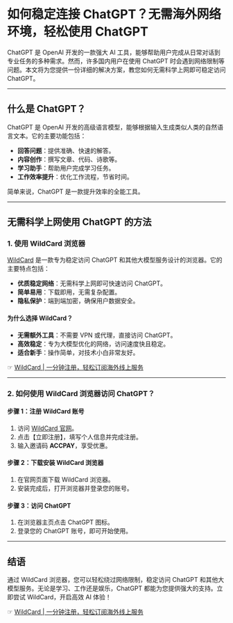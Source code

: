 # 如何稳定连接 ChatGPT？无需海外网络环境，轻松使用 ChatGPT

ChatGPT 是 OpenAI 开发的一款强大 AI 工具，能够帮助用户完成从日常对话到专业任务的多种需求。然而，许多国内用户在使用 ChatGPT 时会遇到网络限制等问题。本文将为您提供一份详细的解决方案，教您如何无需科学上网即可稳定访问 ChatGPT。

---

## 什么是 ChatGPT？

ChatGPT 是 OpenAI 开发的高级语言模型，能够根据输入生成类似人类的自然语言文本。它的主要功能包括：

- **回答问题**：提供准确、快速的解答。
- **内容创作**：撰写文章、代码、诗歌等。
- **学习助手**：帮助用户完成学习任务。
- **工作效率提升**：优化工作流程，节省时间。

简单来说，ChatGPT 是一款提升效率的全能工具。

---

## 无需科学上网使用 ChatGPT 的方法

### 1. 使用 WildCard 浏览器

[WildCard](https://bit.ly/bewildcard) 是一款专为稳定访问 ChatGPT 和其他大模型服务设计的浏览器。它的主要特点包括：

- **优质稳定网络**：无需科学上网即可快速访问 ChatGPT。
- **简单易用**：下载即用，无需复杂配置。
- **隐私保护**：端到端加密，确保用户数据安全。

#### 为什么选择 WildCard？

- **无需额外工具**：不需要 VPN 或代理，直接访问 ChatGPT。
- **高效稳定**：专为大模型优化的网络，访问速度快且稳定。
- **适合新手**：操作简单，对技术小白非常友好。

☞ [WildCard | 一分钟注册，轻松订阅海外线上服务](https://bit.ly/bewildcard)

---

### 2. 如何使用 WildCard 浏览器访问 ChatGPT？

#### 步骤 1：注册 WildCard 账号

1. 访问 [WildCard 官网](https://bit.ly/bewildcard)。
2. 点击【立即注册】，填写个人信息并完成注册。
3. 输入邀请码 **ACCPAY**，享受优惠。

#### 步骤 2：下载安装 WildCard 浏览器

1. 在官网页面下载 WildCard 浏览器。
2. 安装完成后，打开浏览器并登录您的账号。

#### 步骤 3：访问 ChatGPT

1. 在浏览器主页点击 ChatGPT 图标。
2. 登录您的 ChatGPT 账号，即可开始使用。

---

## 结语

通过 WildCard 浏览器，您可以轻松绕过网络限制，稳定访问 ChatGPT 和其他大模型服务。无论是学习、工作还是娱乐，ChatGPT 都能为您提供强大的支持。立即尝试 WildCard，开启高效 AI 体验！

☞ [WildCard | 一分钟注册，轻松订阅海外线上服务](https://bit.ly/bewildcard)
